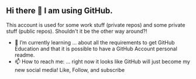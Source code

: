 ## Hi there 👋 I am using GitHub.

This account is used for some work stuff (private repos) and some private stuff (public repos). Shouldn't it be the other way around?!

- 🌱 I’m currently learning ... about all the requirements to get GitHub Education and that it is possible to have a GitHub Account personal readme.
- 📫 How to reach me: ... right now it looks like GitHub will just become my new social media! Like, Follow, and subscribe


<!--
**PerNots/PerNots** is a ✨ _special_ ✨ repository because its `README.md` (this file) appears on your GitHub profile.

Here are some ideas to get you started:

- 🔭 I’m currently working on ...
- 🌱 I’m currently learning ...
- 👯 I’m looking to collaborate on ...
- 🤔 I’m looking for help with ...
- 💬 Ask me about ...
- 📫 How to reach me: ...
- 😄 Pronouns: ...
- ⚡ Fun fact: ...
-->
